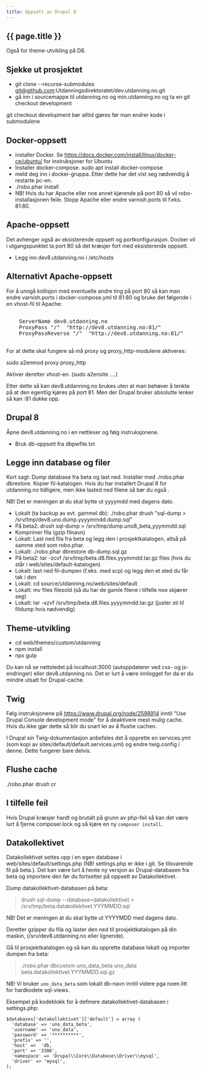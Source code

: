 ```yaml
---
title: Oppsett av Drupal 8
---
```


## {{ page.title }}

Også for theme-utvikling på D8.

## Sjekke ut prosjektet

- git clone --recurse-submodules git@github.com:Utdanningsdirektoratet/dev.utdanning.no.git
- gå inn i sourcemappe til utdanning.no og min.utdanning.no og ta en git checkout development

git checkout development bør alltid gjøres før man endrer kode i submodulene


## Docker-oppsett

- installer Docker. Se https://docs.docker.com/install/linux/docker-ce/ubuntu/ for instruksjoner for Ubuntu
- Installer docker-compose. sudo apt install docker-compose
- meld deg inn i docker-gruppa. Etter dette har det vist seg nødvendig å restarte pc-en.
- ./robo.phar install 
- NB! Hvis du har Apache eller noe annet kjørende på port 80 så vil robo-installasjonen feile. Stopp Apache eller endre varnish.ports til f.eks. 81:80.


## Apache-oppsett

Det avhenger også av eksisterende oppsett og portkonfigurasjon. Docker vil i utgangspunktet ta port 80 så det kræsjer fort med eksisterende oppsett.

- Legg inn dev8.utdanning.no i /etc/hosts

## Alternativt Apache-oppsett

For å unngå kollisjon med eventuelle andre ting på port 80 så kan man endre varnish.ports i docker-compose.yml til 81:80 og bruke det følgende i en vhost-fil til Apache:
<pre>
<VirtualHost *:80>
    ServerName dev8.utdanning.no
    ProxyPass "/"  "http://dev8.utdanning.no:81/"
    ProxyPassReverse "/"  "http://dev8.utdanning.no:81/"
</VirtualHost>
</pre>

For at dette skal fungere så må proxy og proxy_http-modulene aktiveres:

sudo a2enmod proxy proxy_http

Aktiver deretter vhost-en. (sudo a2ensite ....)

Etter dette så kan dev8.utdanning.no brukes uten at man behøver å tenkte på at den egentlig kjøres på port 81. Men der Drupal bruker absolutte lenker så kan :81 dukke opp.



## Drupal 8

Åpne dev8.utdanning.no i en nettleser og følg instruksjonene.

- Bruk db-oppsett fra dbpwfile.txt


## Legge inn database og filer

Kort sagt: Dump database fra beta og last ned. Installer med ./robo.phar dbrestore. Kopier fil-katalogen.
Hvis du har installert Drupal 8 for utdanning.no tidligere, men ikke lasted ned filene så bør du også .

NB! Det er meningen at du skal bytte ut yyyymdd med dagens dato.

- Lokalt (ta backup av evt. gammel db): ./robo.phar drush "sql-dump > /srv/tmp/dev8.uno.dump.yyyymmdd.dump.sql"
- På beta2: drush sql-dump > /srv/tmp/dump.uno8_beta_yyymmdd.sql
- Komprimer fila (gzip filnavn)
- Lokalt: Last ned fila fra beta og legg den i prosjektkatalogen, altså på samme sted som robo.phar.
- Lokalt: ./robo.phar dbrestore db-dump.sql.gz
- På beta2: tar -zcvf /srv/tmp/beta.d8.files.yyymmdd.tar.gz files (hvis du står i web/sites/default-katalogen)
- Lokalt: last ned fil-dumpen (f.eks. med scp) og legg den et sted du får tak i den
- Lokalt: cd source/utdanning.no/web/sites/default
- Lokalt: mv files filesold (så du har de gamle filene i tilfelle noe skjærer seg)
- Lokalt: tar -xzvf /srv/tmp/beta.d8.files.yyyymmdd.tar.gz (juster sti til fildump hvis nødvendig)


## Theme-utvikling

- cd web/themes/custom/utdanning
- npm install
- npx gulp

Du kan nå se nettstedet på localhost:3000 (autoppdaterer ved css- og js-endringer) eller dev8.utdanning.no. Det er lurt å være innlogget for da er du mindre utsatt for Drupal-cache.


## Twig

Følg instruksjonene på https://www.drupal.org/node/2598914 inntil "Use Drupal Console development mode" for å deaktivere mest mulig cache. Hvis du ikke gjør dette så blir du snart lei av å flushe cachen.

I Drupal sin Twig-dokumentasjon anbefales det å opprette en services.yml (som kopi av sites/default/default.services.yml) og endre twig.config i denne. Dette fungerer bare delvis.


## Flushe cache

./robo.phar drush cr


## I tilfelle feil

Hvis Drupal kræsjer hardt og brutalt på grunn av php-feil så kan det være lurt å fjerne composer.lock og så kjøre en ny `composer install`.

## Datakollektivet

Datakollektivet settes opp i en egen database i web/sites/default/settings.php (NB! settings.php er ikke i git. Se tilsvarende fil på beta.). Det kan være lurt å hente ny versjon av Drupal-databasen fra beta og importere den før du fortsetter på oppsett av Datakollektivet.

Dump datakollektivet-databasen på beta:

> drush sql-dump --database=datakollektivet > /srv/tmp/beta.datakollektivet.YYYMMDD.sql

NB! Det er meningen at du skal bytte ut YYYYMDD med dagens dato.

Deretter gzipper du fila og laster den ned til prosjektkatalogen på din maskin, (/srv/dev8.utdanning.no eller lignende).

Gå til prosjektkatalogen og så kan du opprette database lokalt og importer dumpen fra beta:

> ./robo.phar dbcustom uno_data_beta uno_data beta.datakollektivet.YYYMMDD.sql.gz 

NB! Vi bruker `uno_data_beta` som lokalt db-navn inntil videre pga noen litt for hardkodete sql-views.

Eksempel på kodeblokk for å definere datakollektivet-databasen i settings.php:

    $databases['datakollektivet']['default'] = array (
      'database' => 'uno_data_beta',
      'username' => 'uno_data',
      'password' => '**********',
      'prefix' => '',
      'host' =>  'db,
      'port' => '3306',
      'namespace' => 'Drupal\\Core\\Database\\Driver\\mysql',
      'driver' => 'mysql',
    );

